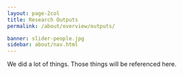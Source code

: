 ```yaml
---
layout: page-2col
title: Research Outputs
permalink: /about/overview/outputs/

banner: slider-people.jpg
sidebar: about/nav.html
---
```

We did a lot of things. Those things will be referenced here.

